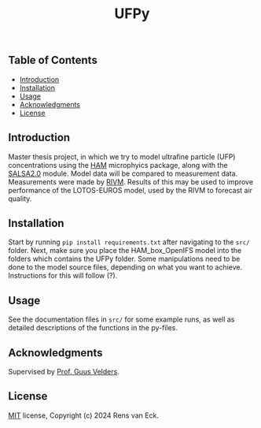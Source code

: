 <h1 align = "center"> UFPy </h1> <br>

## Table of Contents

- [Introduction](#introduction)
- [Installation](#installation)
- [Usage](#usage)
- [Acknowledgments](#acknowledgments)
- [License](#license)

## Introduction

Master thesis project, in which we try to model ultrafine particle (UFP) concentrations using the [HAM](https://redmine.hammoz.ethz.ch/projects/hammoz) microphyics package, along with the [SALSA2.0](https://gmd.copernicus.org/articles/11/3833/2018/) module. 
Model data will be compared to measurement data. Measurements were made by [RIVM](https://www.rivm.nl/). Results of this may be used to improve performance of the LOTOS-EUROS model, used by the RIVM to forecast air quality.

## Installation

Start by running `pip install requirements.txt` after navigating to the `src/` folder. Next, make sure you place the HAM_box_OpenIFS model into the folders which contains the UFPy folder. Some manipulations need to be done to the model source files, depending on what you want to achieve. Instructions for this will follow (?).

## Usage

See the documentation files in `src/` for some example runs, as well as detailed descriptions of the functions in the py-files.

## Acknowledgments

Supervised by [Prof. Guus Velders](https://www.uu.nl/medewerkers/GJMVelders).

## License

[MIT](https://choosealicense.com/licenses/mit/) license, Copyright (c) 2024 Rens van Eck.
